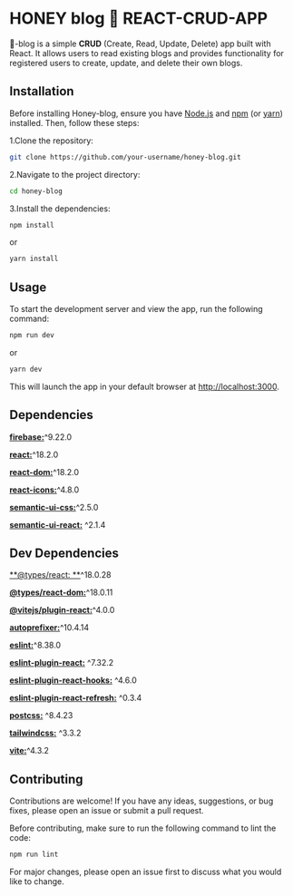 # **HONEY** blog :honey_pot: **REACT-CRUD-APP**

🍯-blog is a simple **CRUD** (Create, Read, Update, Delete) app built with React. It allows users to read existing blogs and provides functionality for registered users to create, update, and delete their own blogs.

## Installation

Before installing Honey-blog, ensure you have [Node.js](https://nodejs.org) and [npm](https://www.npmjs.com/) (or [yarn](https://yarnpkg.com/)) installed. Then, follow these steps:

1.Clone the repository:
```bash
git clone https://github.com/your-username/honey-blog.git

```

2.Navigate to the project directory:
```bash
cd honey-blog

```

3.Install the dependencies:
```bash
npm install

```
or
```bash
yarn install

```

## Usage
To start the development server and view the app, run the following command:

```bash
npm run dev

```
or
```bash
yarn dev

```
This will launch the app in your default browser at [http://localhost:3000]().

## Dependencies
[**firebase:**](https://www.npmjs.com/package/firebase)^9.22.0

[**react:**](https://www.npmjs.com/package/react)^18.2.0

[**react-dom:**](https://www.npmjs.com/package/react-dom)^18.2.0

[**react-icons:**](https://www.npmjs.com/package/react-icons)^4.8.0

[**semantic-ui-css:**](https://www.npmjs.com/package/semantic-ui-css)^2.5.0

[**semantic-ui-react:**](https://www.npmjs.com/package/semantic-ui-react) ^2.1.4

## Dev Dependencies

[**@types/react: **](https://www.npmjs.com/package/@types/react)^18.0.28

[**@types/react-dom:**](https://www.npmjs.com/package/@types/react-dom)^18.0.11

[**@vitejs/plugin-react:**](https://www.npmjs.com/package/@vitejs/plugin-react)^4.0.0

[**autoprefixer:**](https://www.npmjs.com/package/autoprefixer)^10.4.14

[**eslint:**](https://www.npmjs.com/package/eslint)^8.38.0

[**eslint-plugin-react:**](https://www.npmjs.com/package/eslint-plugin-react) ^7.32.2

[**eslint-plugin-react-hooks:**](https://www.npmjs.com/package/eslint-plugin-react-hooks)  ^4.6.0

[**eslint-plugin-react-refresh:**](https://www.npmjs.com/package/eslint-plugin-react-refresh)  ^0.3.4

[**postcss:**](https://www.npmjs.com/package/postcss) ^8.4.23

[**tailwindcss:**](https://www.npmjs.com/package/tailwindcss) ^3.3.2

[**vite:**](https://www.npmjs.com/package/vite)^4.3.2


## Contributing

Contributions are welcome! If you have any ideas, suggestions, or bug fixes, please open an issue or submit a pull request.

Before contributing, make sure to run the following command to lint the code:

```bash
npm run lint

```

For major changes, please open an issue first
to discuss what you would like to change.

